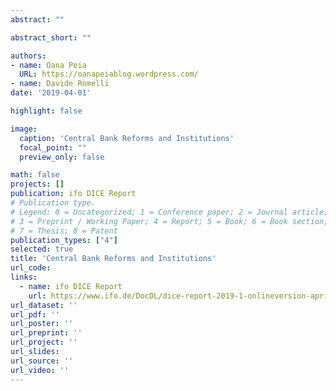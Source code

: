 ```yaml
---
abstract: ""

abstract_short: ""

authors:
- name: Oana Peia
  URL: https://oanapeiablog.wordpress.com/
- name: Davide Romelli
date: '2019-04-01'

highlight: false

image:
  caption: 'Central Bank Reforms and Institutions'
  focal_point: ""
  preview_only: false

math: false
projects: []
publication: ifo DICE Report
# Publication type.
# Legend: 0 = Uncategorized; 1 = Conference paper; 2 = Journal article;
# 3 = Preprint / Working Paper; 4 = Report; 5 = Book; 6 = Book section;
# 7 = Thesis; 8 = Patent
publication_types: ["4"]
selected: true
title: 'Central Bank Reforms and Institutions'
url_code: 
links:
  - name: ifo DICE Report
    url: https://www.ifo.de/DocDL/dice-report-2019-1-onlineversion-april.pdf
url_dataset: ''
url_pdf: ''
url_poster: ''
url_preprint: ''
url_project: ''
url_slides: 
url_source: ''
url_video: ''
---
```


